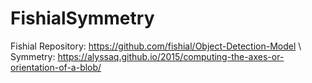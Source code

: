 # FishialSymmetry

Fishial Repository: https://github.com/fishial/Object-Detection-Model \ 
Symmetry: https://alyssaq.github.io/2015/computing-the-axes-or-orientation-of-a-blob/
